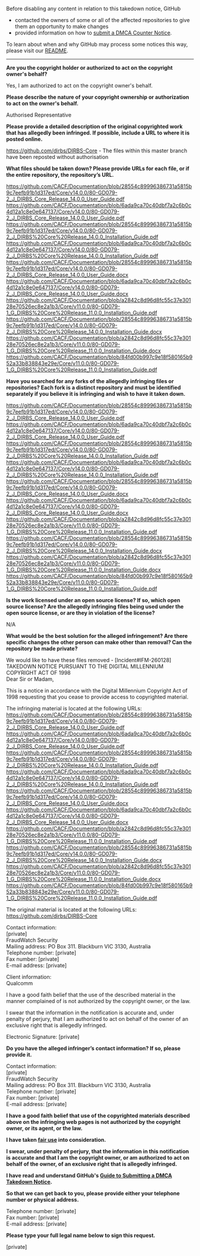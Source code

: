 Before disabling any content in relation to this takedown notice, GitHub
- contacted the owners of some or all of the affected repositories to give them an opportunity to make changes
- provided information on how to [submit a DMCA Counter Notice](https://docs.github.com/en/articles/guide-to-submitting-a-dmca-counter-notice).

To learn about when and why GitHub may process some notices this way, please visit our [README](https://github.com/github/dmca/blob/master/README.md).

---

**Are you the copyright holder or authorized to act on the copyright owner's behalf?**

Yes, I am authorized to act on the copyright owner's behalf.

**Please describe the nature of your copyright ownership or authorization to act on the owner's behalf.**

Authorised Representative

**Please provide a detailed description of the original copyrighted work that has allegedly been infringed. If possible, include a URL to where it is posted online.**

https://github.com/dirbs/DIRBS-Core - The files within this master branch have been reposted without authorisation

**What files should be taken down? Please provide URLs for each file, or if the entire repository, the repository’s URL.**

https://github.com/CACF/Documentation/blob/28554c89996386731a5815b9c7eefb91b1d317ed/Core/v14.0.0/80-GD079-2_J_DIRBS_Core_Release_14.0.0_User_Guide.pdf  
https://github.com/CACF/Documentation/blob/6ada9ca70c40dbf7a2c6b0c4d12a1c8e0e647137/Core/v14.0.0/80-GD079-2_J_DIRBS_Core_Release_14.0.0_User_Guide.pdf  
https://github.com/CACF/Documentation/blob/28554c89996386731a5815b9c7eefb91b1d317ed/Core/v14.0.0/80-GD079-2_J_DIRBS%20Core%20Release_14.0.0_Installation_Guide.pdf  
https://github.com/CACF/Documentation/blob/6ada9ca70c40dbf7a2c6b0c4d12a1c8e0e647137/Core/v14.0.0/80-GD079-2_J_DIRBS%20Core%20Release_14.0.0_Installation_Guide.pdf  
https://github.com/CACF/Documentation/blob/28554c89996386731a5815b9c7eefb91b1d317ed/Core/v14.0.0/80-GD079-2_J_DIRBS_Core_Release_14.0.0_User_Guide.docx  
https://github.com/CACF/Documentation/blob/6ada9ca70c40dbf7a2c6b0c4d12a1c8e0e647137/Core/v14.0.0/80-GD079-2_J_DIRBS_Core_Release_14.0.0_User_Guide.docx  
https://github.com/CACF/Documentation/blob/a2842c8d96d8fc55c37e30128e70526ec8e2a1b3/Core/v11.0.0/80-GD079-1_G_DIRBS%20Core%20Release_11.0.0_Installation_Guide.pdf  
https://github.com/CACF/Documentation/blob/28554c89996386731a5815b9c7eefb91b1d317ed/Core/v14.0.0/80-GD079-2_J_DIRBS%20Core%20Release_14.0.0_Installation_Guide.docx  
https://github.com/CACF/Documentation/blob/a2842c8d96d8fc55c37e30128e70526ec8e2a1b3/Core/v11.0.0/80-GD079-1_G_DIRBS%20Core%20Release_11.0.0_Installation_Guide.docx  
https://github.com/CACF/Documentation/blob/84fd00b997c9e18f580165b952a33b838843e29e/Core/v11.0.0/80-GD079-1_G_DIRBS%20Core%20Release_11.0.0_Installation_Guide.pdf

**Have you searched for any forks of the allegedly infringing files or repositories? Each fork is a distinct repository and must be identified separately if you believe it is infringing and wish to have it taken down.**

https://github.com/CACF/Documentation/blob/28554c89996386731a5815b9c7eefb91b1d317ed/Core/v14.0.0/80-GD079-2_J_DIRBS_Core_Release_14.0.0_User_Guide.pdf  
https://github.com/CACF/Documentation/blob/6ada9ca70c40dbf7a2c6b0c4d12a1c8e0e647137/Core/v14.0.0/80-GD079-2_J_DIRBS_Core_Release_14.0.0_User_Guide.pdf  
https://github.com/CACF/Documentation/blob/28554c89996386731a5815b9c7eefb91b1d317ed/Core/v14.0.0/80-GD079-2_J_DIRBS%20Core%20Release_14.0.0_Installation_Guide.pdf  
https://github.com/CACF/Documentation/blob/6ada9ca70c40dbf7a2c6b0c4d12a1c8e0e647137/Core/v14.0.0/80-GD079-2_J_DIRBS%20Core%20Release_14.0.0_Installation_Guide.pdf  
https://github.com/CACF/Documentation/blob/28554c89996386731a5815b9c7eefb91b1d317ed/Core/v14.0.0/80-GD079-2_J_DIRBS_Core_Release_14.0.0_User_Guide.docx  
https://github.com/CACF/Documentation/blob/6ada9ca70c40dbf7a2c6b0c4d12a1c8e0e647137/Core/v14.0.0/80-GD079-2_J_DIRBS_Core_Release_14.0.0_User_Guide.docx  
https://github.com/CACF/Documentation/blob/a2842c8d96d8fc55c37e30128e70526ec8e2a1b3/Core/v11.0.0/80-GD079-1_G_DIRBS%20Core%20Release_11.0.0_Installation_Guide.pdf  
https://github.com/CACF/Documentation/blob/28554c89996386731a5815b9c7eefb91b1d317ed/Core/v14.0.0/80-GD079-2_J_DIRBS%20Core%20Release_14.0.0_Installation_Guide.docx  
https://github.com/CACF/Documentation/blob/a2842c8d96d8fc55c37e30128e70526ec8e2a1b3/Core/v11.0.0/80-GD079-1_G_DIRBS%20Core%20Release_11.0.0_Installation_Guide.docx  
https://github.com/CACF/Documentation/blob/84fd00b997c9e18f580165b952a33b838843e29e/Core/v11.0.0/80-GD079-1_G_DIRBS%20Core%20Release_11.0.0_Installation_Guide.pdf

**Is the work licensed under an open source license? If so, which open source license? Are the allegedly infringing files being used under the open source license, or are they in violation of the license?**

N/A

**What would be the best solution for the alleged infringement? Are there specific changes the other person can make other than removal? Can the repository be made private?**

We would like to have these files removed - [Incident#IFM-260128]  
TAKEDOWN NOTICE PURSUANT TO THE DIGITAL MILLENNIUM COPYRIGHT ACT OF 1998  
Dear Sir or Madam,

This is a notice in accordance with the Digital Millennium Copyright Act of 1998 requesting that you cease to provide access to copyrighted material.

The infringing material is located at the following URLs:  
https://github.com/CACF/Documentation/blob/28554c89996386731a5815b9c7eefb91b1d317ed/Core/v14.0.0/80-GD079-2_J_DIRBS_Core_Release_14.0.0_User_Guide.pdf  
https://github.com/CACF/Documentation/blob/6ada9ca70c40dbf7a2c6b0c4d12a1c8e0e647137/Core/v14.0.0/80-GD079-2_J_DIRBS_Core_Release_14.0.0_User_Guide.pdf  
https://github.com/CACF/Documentation/blob/28554c89996386731a5815b9c7eefb91b1d317ed/Core/v14.0.0/80-GD079-2_J_DIRBS%20Core%20Release_14.0.0_Installation_Guide.pdf  
https://github.com/CACF/Documentation/blob/6ada9ca70c40dbf7a2c6b0c4d12a1c8e0e647137/Core/v14.0.0/80-GD079-2_J_DIRBS%20Core%20Release_14.0.0_Installation_Guide.pdf  
https://github.com/CACF/Documentation/blob/28554c89996386731a5815b9c7eefb91b1d317ed/Core/v14.0.0/80-GD079-2_J_DIRBS_Core_Release_14.0.0_User_Guide.docx  
https://github.com/CACF/Documentation/blob/6ada9ca70c40dbf7a2c6b0c4d12a1c8e0e647137/Core/v14.0.0/80-GD079-2_J_DIRBS_Core_Release_14.0.0_User_Guide.docx  
https://github.com/CACF/Documentation/blob/a2842c8d96d8fc55c37e30128e70526ec8e2a1b3/Core/v11.0.0/80-GD079-1_G_DIRBS%20Core%20Release_11.0.0_Installation_Guide.pdf  
https://github.com/CACF/Documentation/blob/28554c89996386731a5815b9c7eefb91b1d317ed/Core/v14.0.0/80-GD079-2_J_DIRBS%20Core%20Release_14.0.0_Installation_Guide.docx  
https://github.com/CACF/Documentation/blob/a2842c8d96d8fc55c37e30128e70526ec8e2a1b3/Core/v11.0.0/80-GD079-1_G_DIRBS%20Core%20Release_11.0.0_Installation_Guide.docx  
https://github.com/CACF/Documentation/blob/84fd00b997c9e18f580165b952a33b838843e29e/Core/v11.0.0/80-GD079-1_G_DIRBS%20Core%20Release_11.0.0_Installation_Guide.pdf

The original material is located at the following URLs:  
https://github.com/dirbs/DIRBS-Core

Contact information:  
[private]  
FraudWatch Security  
Mailing address: PO Box 311. Blackburn VIC 3130, Australia  
Telephone number: [private]  
Fax number: [private]  
E-mail address: [private]

Client information:  
Qualcomm

I have a good faith belief that the use of the described material in the manner complained of is not authorized by the copyright owner, or the law.

I swear that the information in the notification is accurate and, under penalty of perjury, that I am authorized to act on behalf of the owner of an exclusive right that is allegedly infringed.

Electronic Signature: [private]

**Do you have the alleged infringer’s contact information? If so, please provide it.**

Contact information:  
[private]  
FraudWatch Security  
Mailing address: PO Box 311. Blackburn VIC 3130, Australia  
Telephone number: [private]  
Fax number: [private]  
E-mail address: [private]

**I have a good faith belief that use of the copyrighted materials described above on the infringing web pages is not authorized by the copyright owner, or its agent, or the law.**

**I have taken <a href="https://www.lumendatabase.org/topics/22">fair use</a> into consideration.**

**I swear, under penalty of perjury, that the information in this notification is accurate and that I am the copyright owner, or am authorized to act on behalf of the owner, of an exclusive right that is allegedly infringed.**

**I have read and understand GitHub's <a href="https://docs.github.com/articles/guide-to-submitting-a-dmca-takedown-notice/">Guide to Submitting a DMCA Takedown Notice</a>.**

**So that we can get back to you, please provide either your telephone number or physical address.**

Telephone number: [private]  
Fax number: [private]  
E-mail address: [private]

**Please type your full legal name below to sign this request.**

[private]
